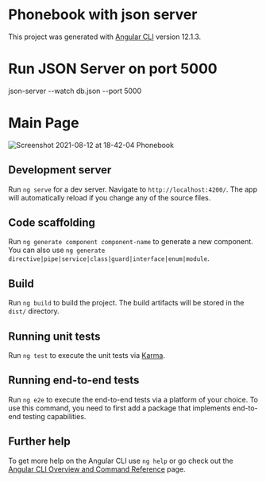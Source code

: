 # Phonebook with json server 

This project was generated with [Angular CLI](https://github.com/angular/angular-cli) version 12.1.3.

# Run JSON Server on port 5000
json-server --watch db.json --port 5000

# Main Page

![Screenshot 2021-08-12 at 18-42-04 Phonebook](https://user-images.githubusercontent.com/29424325/129184366-252b2405-a9ff-465f-bfc4-dd111dcb6676.png)

## Development server

Run `ng serve` for a dev server. Navigate to `http://localhost:4200/`. The app will automatically reload if you change any of the source files.

## Code scaffolding

Run `ng generate component component-name` to generate a new component. You can also use `ng generate directive|pipe|service|class|guard|interface|enum|module`.

## Build

Run `ng build` to build the project. The build artifacts will be stored in the `dist/` directory.

## Running unit tests

Run `ng test` to execute the unit tests via [Karma](https://karma-runner.github.io).

## Running end-to-end tests

Run `ng e2e` to execute the end-to-end tests via a platform of your choice. To use this command, you need to first add a package that implements end-to-end testing capabilities.

## Further help

To get more help on the Angular CLI use `ng help` or go check out the [Angular CLI Overview and Command Reference](https://angular.io/cli) page.
